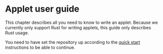 # Applet user guide

This chapter describes all you need to know to write an applet. Because we
currently only support Rust for writing applets, this guide only describes Rust
usage.

You need to have set the repository up according to the [quick
start](../quick/index.html) instructions to be able to continue.
